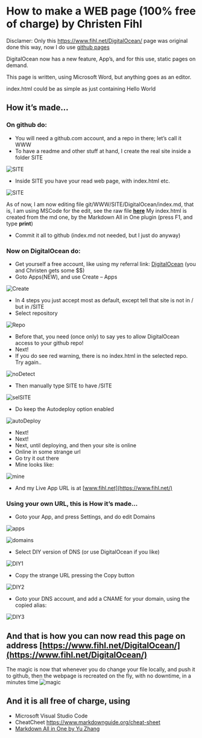 # How to make a WEB page (100% free of charge) by Christen Fihl 


Disclamer: Only this https://www.fihl.net/DigitalOcean/ page was original done this way, now I do use [github pages](https://pages.github.com/)


DigitalOcean now has a new feature, App’s, and for this use, static pages on demand. 

This page is written, using Microsoft Word, but anything goes as an editor. 

index.html could be as simple as just containing
Hello World

## How it’s made…

### On github do: 
*	You will need a github.com account, and a repo in there; let’s call it WWW
*	To have a readme and other stuff at hand, I create the real site inside a folder SITE

![SITE](https://www.fihl.net/DigitalOcean/picts/SITE.png)

* Inside SITE you have your read web page, with index.html etc. 

![SITE](https://www.fihl.net/DigitalOcean/picts/SITE2.png)

As of now, I am now editing file git/WWW/SITE/DigitalOcean/index.md, that is, I am using MSCode for the edit, see the raw file **[here](https://www.fihl.net/DigitalOcean/index.md)**
My index.html is created from the md one, by the Markdown All in One plugin (press F1, and type **print**)
* Commit it all to github (index.md not needed, but I just do anyway)

### Now on DigitalOcean do:

* Get yourself a free account, like using my referral link: [DigitalOcean](https://m.do.co/c/a01c93af1655) (you and Christen gets some $$)
* Goto Apps(NEW), and use Create – Apps 

![Create](https://www.fihl.net/DigitalOcean/picts/Create.png)

* In 4 steps you just accept most as default, except tell that site is not in / but in /SITE
* Select repository

![Repo](https://www.fihl.net/DigitalOcean/picts/Repo.png)

* Before that, you need (once only) to say yes to allow DigitalOcean access to your github repo!
* Next!
* If you do see red warning, there is no index.html in the selected repo. Try again..

![noDetect](https://www.fihl.net/DigitalOcean/picts/noDetect.png)

* Then manually type SITE to have /SITE

![selSITE](https://www.fihl.net/DigitalOcean/picts/selSITE.png)

* Do keep the Autodeploy option enabled

![autoDeploy](https://www.fihl.net/DigitalOcean/picts/autoDeploy.png)

* Next!
* Next!
* Next, until deploying, and then your site is online
* Online in some strange url
* Go try it out there
* Mine looks like:

![mine](https://www.fihl.net/DigitalOcean/picts/mine.png)

* And my Live App URL is at [www.fihl.net](https://www.fihl.net/)

### Using your own URL, this is How it’s made…
* Goto your App, and press Settings, and do edit Domains

![apps](https://www.fihl.net/DigitalOcean/picts/apps.png)

![domains](https://www.fihl.net/DigitalOcean/picts/domains.png)

* Select DIY version of DNS (or use DigitalOcean if you like)

![DIY1](https://www.fihl.net/DigitalOcean/picts/DIY1.png)

* Copy the strange URL pressing the Copy button

![DIY2](https://www.fihl.net/DigitalOcean/picts/DIY2.png)

* Goto your DNS account, and add a CNAME for your domain, using the copied alias:

![DIY3](https://www.fihl.net/DigitalOcean/picts/DIY3.png)

## And that is how you can now read this page on address  [https://www.fihl.net/DigitalOcean/](https://www.fihl.net/DigitalOcean/)

The magic is now that whenever you do change your file locally, and push it to github, then the webpage is recreated on the fly, with no downtime, in a minutes time
![magic](https://www.fihl.net/DigitalOcean/picts/magic.png)


## And it is all free of charge, using
* Microsoft Visual Studio Code
* CheatCheet https://www.markdownguide.org/cheat-sheet
* [Markdown All in One by Yu Zhang](https://marketplace.visualstudio.com/items?itemName=yzhang.markdown-all-in-one)

